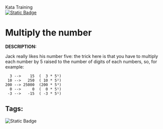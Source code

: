 Kata Training <br>
[![Static Badge](https://img.shields.io/badge/8kyu%20-%20black?style=flat&logo=codewars&labelColor=B1361E&color=black)](Javascript/8kyu)

# Multiply the number

**DESCRIPTION:**

Jack really likes his number five: the trick here is that you have to multiply each number by 5 raised to the number of digits of each numbers, so, for example:

```
  3 -->    15  (  3 * 5¹)
 10 -->   250  ( 10 * 5²)
200 --> 25000  (200 * 5³)
  0 -->     0  (  0 * 5¹)
 -3 -->   -15  ( -3 * 5¹)
```

## Tags:

![Static Badge](https://img.shields.io/badge/fundamentals%20-%20purple?style=plastic) 